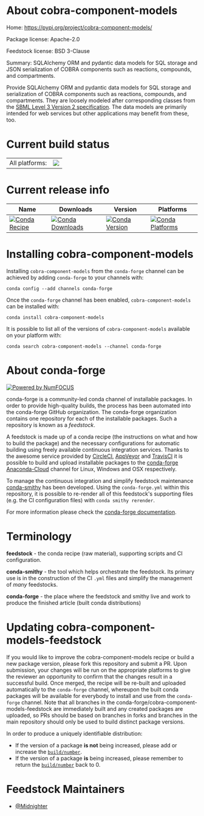 About cobra-component-models
============================

Home: https://pypi.org/project/cobra-component-models/

Package license: Apache-2.0

Feedstock license: BSD 3-Clause

Summary: SQLAlchemy ORM and pydantic data models for SQL storage and JSON serialization of COBRA components such as reactions, compounds, and compartments.

Provide SQLAlchemy ORM and pydantic data models for SQL storage and
serialization of COBRA components such as reactions, compounds, and
compartments. They are loosely modeled after corresponding classes from the
[SBML Level 3 Version 2
specification](http://sbml.org/Documents/Specifications). The data models
are primarily intended for web services but other applications may benefit
from these, too.


Current build status
====================


<table><tr><td>All platforms:</td>
    <td>
      <a href="https://dev.azure.com/conda-forge/feedstock-builds/_build/latest?definitionId=8948&branchName=master">
        <img src="https://dev.azure.com/conda-forge/feedstock-builds/_apis/build/status/cobra-component-models-feedstock?branchName=master">
      </a>
    </td>
  </tr>
</table>

Current release info
====================

| Name | Downloads | Version | Platforms |
| --- | --- | --- | --- |
| [![Conda Recipe](https://img.shields.io/badge/recipe-cobra--component--models-green.svg)](https://anaconda.org/conda-forge/cobra-component-models) | [![Conda Downloads](https://img.shields.io/conda/dn/conda-forge/cobra-component-models.svg)](https://anaconda.org/conda-forge/cobra-component-models) | [![Conda Version](https://img.shields.io/conda/vn/conda-forge/cobra-component-models.svg)](https://anaconda.org/conda-forge/cobra-component-models) | [![Conda Platforms](https://img.shields.io/conda/pn/conda-forge/cobra-component-models.svg)](https://anaconda.org/conda-forge/cobra-component-models) |

Installing cobra-component-models
=================================

Installing `cobra-component-models` from the `conda-forge` channel can be achieved by adding `conda-forge` to your channels with:

```
conda config --add channels conda-forge
```

Once the `conda-forge` channel has been enabled, `cobra-component-models` can be installed with:

```
conda install cobra-component-models
```

It is possible to list all of the versions of `cobra-component-models` available on your platform with:

```
conda search cobra-component-models --channel conda-forge
```


About conda-forge
=================

[![Powered by NumFOCUS](https://img.shields.io/badge/powered%20by-NumFOCUS-orange.svg?style=flat&colorA=E1523D&colorB=007D8A)](http://numfocus.org)

conda-forge is a community-led conda channel of installable packages.
In order to provide high-quality builds, the process has been automated into the
conda-forge GitHub organization. The conda-forge organization contains one repository
for each of the installable packages. Such a repository is known as a *feedstock*.

A feedstock is made up of a conda recipe (the instructions on what and how to build
the package) and the necessary configurations for automatic building using freely
available continuous integration services. Thanks to the awesome service provided by
[CircleCI](https://circleci.com/), [AppVeyor](https://www.appveyor.com/)
and [TravisCI](https://travis-ci.com/) it is possible to build and upload installable
packages to the [conda-forge](https://anaconda.org/conda-forge)
[Anaconda-Cloud](https://anaconda.org/) channel for Linux, Windows and OSX respectively.

To manage the continuous integration and simplify feedstock maintenance
[conda-smithy](https://github.com/conda-forge/conda-smithy) has been developed.
Using the ``conda-forge.yml`` within this repository, it is possible to re-render all of
this feedstock's supporting files (e.g. the CI configuration files) with ``conda smithy rerender``.

For more information please check the [conda-forge documentation](https://conda-forge.org/docs/).

Terminology
===========

**feedstock** - the conda recipe (raw material), supporting scripts and CI configuration.

**conda-smithy** - the tool which helps orchestrate the feedstock.
                   Its primary use is in the construction of the CI ``.yml`` files
                   and simplify the management of *many* feedstocks.

**conda-forge** - the place where the feedstock and smithy live and work to
                  produce the finished article (built conda distributions)


Updating cobra-component-models-feedstock
=========================================

If you would like to improve the cobra-component-models recipe or build a new
package version, please fork this repository and submit a PR. Upon submission,
your changes will be run on the appropriate platforms to give the reviewer an
opportunity to confirm that the changes result in a successful build. Once
merged, the recipe will be re-built and uploaded automatically to the
`conda-forge` channel, whereupon the built conda packages will be available for
everybody to install and use from the `conda-forge` channel.
Note that all branches in the conda-forge/cobra-component-models-feedstock are
immediately built and any created packages are uploaded, so PRs should be based
on branches in forks and branches in the main repository should only be used to
build distinct package versions.

In order to produce a uniquely identifiable distribution:
 * If the version of a package **is not** being increased, please add or increase
   the [``build/number``](https://conda.io/docs/user-guide/tasks/build-packages/define-metadata.html#build-number-and-string).
 * If the version of a package **is** being increased, please remember to return
   the [``build/number``](https://conda.io/docs/user-guide/tasks/build-packages/define-metadata.html#build-number-and-string)
   back to 0.

Feedstock Maintainers
=====================

* [@Midnighter](https://github.com/Midnighter/)

